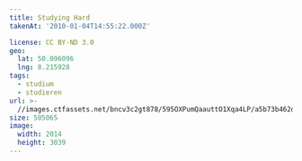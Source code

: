```yaml
---
title: Studying Hard
takenAt: '2010-01-04T14:55:22.000Z'

license: CC BY-ND 3.0
geo:
  lat: 50.096096
  lng: 8.215928
tags:
  - studium
  - studieren
url: >-
  //images.ctfassets.net/bncv3c2gt878/595OXPumQaauttO1Xqa4LP/a5b73b462dd37bddbd8f2daded2d5e56/studying-hard_4345410741_o
size: 505065
image:
  width: 2014
  height: 3039
---
```

